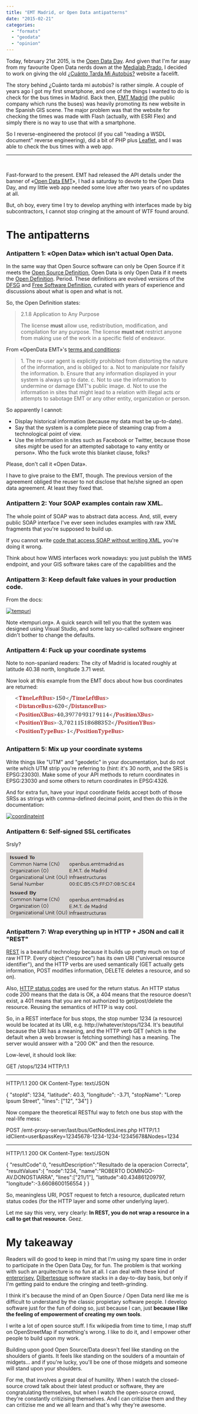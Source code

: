 ```yaml
---
title: "EMT Madrid, or Open Data antipatterns"
date: "2015-02-21"
categories: 
  - "formats"
  - "geodata"
  - "opinion"
---
```


Today, february 21st 2015, is the [Open Data Day](http://opendataday.org/). And given that I'm far asay from my favourite Open Data nerds down at the [Medialab Prado](http://medialab-prado.es/?lang=en), I decided to work on giving the old [¿Cuánto Tarda Mi Autobús?](http://www.cuantotardamiautobus.es) website a facelift.

The story behind ¿Cuánto tarda mi autobús? is rather simple. A couple of years ago I got my first smartphone, and one of the things I wanted to do is check for the bus times in Madrid. Back then, [EMT Madrid](https://www.emtmadrid.es) (the public company which runs the buses) was heavily promoting its new website in the Spanish GIS scene. The major problem was that the website for checking the times was made with Flash (actually, with ESRI Flex) and simply there is no way to use that with a smartphone.

So I reverse-engineered the protocol (if you call "reading a WSDL document" reverse engineering), did a bit of PHP plus [Leaflet](http://www.leafletjs.org), and I was able to check the bus times with a web app.

* * *

 

Fast-forward to the present. EMT had released the API details under the banner of «[Open Data EMT](http://opendata.emtmadrid.es/Home.aspx?lang=en-GB)», I had a saturday to devote to the Open Data Day, and my little web app needed some love after two years of no updates at all.

But, oh boy, every time I try to develop anything with interfaces made by big subcontractors, I cannot stop cringing at the amount of WTF found around.

# The antipatterns

### Antipattern 1: «Open Data» which isn't actual Open Data.

In the same way that Open Source software can only be Open Source if it meets the [Open Source Definition](http://opensource.org/osd), Open Data is only Open Data if it meets the [Open Definition](http://opendefinition.org/od/). Period. These definitions are evolved versions of the [DFSG](https://en.wikipedia.org/wiki/Debian_Free_Software_Guidelines) and [Free Software Definition](https://en.wikipedia.org/wiki/The_Free_Software_Definition), curated with years of experience and discussions about what is open and what is not.

So, the Open Definition states:

> 2.1.8 Application to Any Purpose
> 
> The license **must** allow use, redistribution, modification, and compilation for any purpose. The license **must not** restrict anyone from making use of the work in a specific field of endeavor.

From «OpenData EMT»'s [terms and conditions](http://opendata.emtmadrid.es/Documentos/terminosycondiciones.aspx?lang=en-GB):

> 1\. The re-user agent is explicitly prohibited from distorting the nature of the information, and is obliged to: a. Not to manipulate nor falsify the information. b. Ensure that any information displayed in your system is always up to date. c. Not to use the information to undermine or damage EMT's public image. d. Not to use the information in sites that might lead to a relation with illegal acts or attempts to sabotage EMT or any other entity, organization or person.

So apparently I cannot:

- Display historical information (because my data must be up-to-date).
- Say that the system is a complete piece of steaming crap from a technological point of view.
- Use the information in sites such as Facebook or Twitter, because those sites _might_ be used for an attempted sabotage to «any entity or person». Who the fuck wrote this blanket clause, folks?

Please, don't call it «Open Data».

I have to give praise to the EMT, though. The previous version of the agreement obliged the reuser to not disclose that he/she signed an open data agreement. At least they fixed that.

### Antipattern 2: Your SOAP examples contain raw XML.

The whole point of SOAP was to abstract data access. And, still, every public SOAP interface I've ever seen includes examples with raw XML fragments that you're supposed to build up.

If you cannot write [code that access SOAP without writing XML](https://github.com/IvanSanchez/cuantotardamiautobus/blob/642d0d2f9b883befc5530e255ca1b269aedaf25d/src/madrid/linea.php#L31), you're doing it wrong.

Think about how WMS interfaces work nowadays: you just publish the WMS endpoint, and your GIS software takes care of the capabilities and the

### Antipattern 3: Keep default fake values in your production code.

From the docs:

[![tempuri](https://geomaticblog.files.wordpress.com/2015/02/tempuri.png?w=625)](https://geomaticblog.files.wordpress.com/2015/02/tempuri.png)

Note «tempuri.org». A quick search will tell you that the system was designed using Visual Studio, and some lazy so-called software engineer didn't bother to change the defaults.

### Antipattern 4: Fuck up your coordinate systems

Note to non-spaniard readers: The city of Madrid is located roughly at latitude 40.38 north, longitude 3.71 west.

Now look at this example from the EMT docs about how bus coordinates are returned:

[![positionbus](images/positionbus.png)](https://geomaticblog.files.wordpress.com/2015/02/positionbus.png)

### Antipattern 5: Mix up your coordinate systems

Write things like "UTM" and "geodetic" in your documentation, but do not write which UTM strip you're referring to (hint: it's 30 north, and the SRS is EPSG:23030). Make some of your API methods to return coordinates in EPSG:23030 and some others to return coordinates in EPSG:4326.

And for extra fun, have your input coordinate fields accept both of those SRSs as strings with comma-defined decimal point, and then do this in the documentation:

[![coordinateint](https://geomaticblog.files.wordpress.com/2015/02/coordinateint.png?w=625)](https://geomaticblog.files.wordpress.com/2015/02/coordinateint.png)

### Antipattern 6: Self-signed SSL certificates

Srsly?

[![sslcert](images/sslcert.png)](https://geomaticblog.files.wordpress.com/2015/02/sslcert.png)

### Antipattern 7: Wrap everything up in HTTP + JSON and call it "REST"

[REST](https://en.wikipedia.org/wiki/Representational_state_transfer) is a beautiful technology because it builds up pretty much on top of raw HTTP. Every object ("resource") has its own URI ("universal resource identifier"), and the HTTP verbs are used semantically (GET actually gets information, POST modifies information, DELETE deletes a resource, and so on).

Also, [HTTP status codes](https://en.wikipedia.org/wiki/List_of_HTTP_status_codes) are used for the return status. An HTTP status code 200 means that the data is OK, a 404 means that the resource doesn't exist, a 401 means that you are not authorized to get/post/delete the resource. Reusing the semantics of HTTP is way cool.

So, in a REST interface for bus stops, the stop number 1234 (a resource) would be located at its URI, e.g. http://whatever/stops/1234. It's beautiful because the URI has a meaning, and the HTTP verb GET (which is the default when a web browser is fetching something) has a meaning. The server would answer with a "200 OK" and then the resource.

Low-level, it should look like:

GET /stops/1234 HTTP/1.1

-----

HTTP/1.1 200 OK
Content-Type: text/JSON

{
"stopId": 1234, 
"latitude": 40.3,
"longitude": -3.71,
"stopName": "Lorep Ipsum Street",
"lines": \["12", "34"\]
}

Now compare the theoretical RESTful way to fetch one bus stop with the real-life mess:

POST /emt-proxy-server/last/bus/GetNodesLines.php HTTP/1.1
idClient=user&passKey=12345678-1234-1234-12345678&Nodes=1234

-----

HTTP/1.1 200 OK
Content-Type: text/JSON

{
"resultCode":0,
"resultDescription":"Resultado de la operacion Correcta",
"resultValues":{
  "node":1234,
  "name":"ROBERTO DOMINGO-AV.DONOSTIARRA",
  "lines":\["21\\/1"\],
  "latitude":40.434861209797,
  "longitude":-3.6608600156554
  }
}

So, meaningless URI, POST request to fetch a resource, duplicated return status codes (for the HTTP layer and some other underlying layer).

Let me say this very, very clearly: **In REST, you do not wrap a resource in a call to get that resource**. Geez.

# My takeaway

Readers will do good to keep in mind that I'm using my spare time in order to participate in the Open Data Day, for fun. The problem is that working with such an arquitecture is no fun at all. I can deal with these kind of [enterprisey](https://en.wiktionary.org/wiki/enterprisey), [Dilbertesque](http://www.urbandictionary.com/define.php?term=Dilbertesque) software stacks in a day-to-day basis, but only if I'm getting paid to endure the cringing and teeth-grinding.

I think it's because the mind of an Open Source / Open Data nerd like me is difficult to understand by the classic propietary software people. I develop software just for the fun of doing so, just because I can, just **because I like the feeling of empowerment of creating my own tools**.

I write a lot of open source stuff. I fix wikipedia from time to time, I map stuff on OpenStreetMap if something's wrong. I like to do it, and I empower other people to build upon my work.

Building upon good Open Source/Data doesn't feel like standing on the shoulders of giants. It feels like standing on the soulders of a mountain of midgets... and if you're lucky, you'll be one of those midgets and someone will stand upon your shoulders.

For me, that involves a great deal of humility. When I watch the closed-source crowd talk about their latest product or software, they are congratulating themselves, but when I watch the open-source crowd, they're constantly critizising themselves. And I can critizise them and they can critizise me and we all learn and that's why they're awesome.

</rant>
